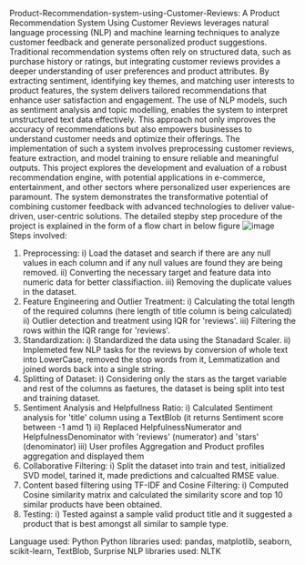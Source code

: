 Product-Recommendation-system-using-Customer-Reviews:
A Product Recommendation System Using Customer Reviews leverages natural language processing (NLP) and machine learning techniques to analyze customer feedback and generate personalized product suggestions. Traditional recommendation systems often rely on structured data, such as purchase history or ratings, but integrating customer reviews provides a deeper understanding of user preferences and product attributes. By extracting sentiment, identifying key themes, and matching user interests to product features, the system delivers tailored recommendations that enhance user satisfaction and engagement. The use of NLP models, such as sentiment analysis and topic modelling, enables the system to interpret unstructured text data effectively. This approach not only improves the accuracy of recommendations but also empowers businesses to understand customer needs and optimize their offerings. The implementation of such a system involves preprocessing customer reviews, feature extraction, and model training to ensure reliable and meaningful outputs. This project explores the development and evaluation of a robust recommendation engine, with potential applications in e-commerce, entertainment, and other sectors where personalized user experiences are paramount. The system demonstrates the transformative potential of combining customer feedback with advanced technologies to deliver value-driven, user-centric solutions.
The detailed stepby step procedure of the project is explained in the form of a flow chart in below figure
![image](https://github.com/user-attachments/assets/aa87507c-d2aa-4c0a-bb3e-f2a7097220db)
Steps involved:
1. Preprocessing:
   i) Load the dataset and search if there are any null values in each column and if any null values are found they are being removed.
   ii) Converting the necessary target and feature data into numeric data for better classifiaction.
   iii) Removing the duplicate values in the dataset.
2. Feature Engineering and Outlier Treatment:
   i) Calculating the total length of the required columns (here length of title column is being calculated)
   ii) Outlier detection and treatment using IQR for 'reviews'.
   iii) Filtering the rows within the IQR range for 'reviews'.
3. Standardization:
   i) Standardized the data using the Stanadard Scaler.
   ii) Implemeted few NLP tasks for the reviews by conversion of whole text into LowerCase, removed the stop words from it, Lemmatization and joined words back 
       into a single string.
4. Splitting of Dataset:
   i) Considering only the stars as the target variable and rest of the columns as faetures, the dataset is being split into test and training dataset.
5. Sentiment Analysis and Helpfullness Ratio:
   i) Calculated Sentiment analysis for 'title' column using a TextBlob (it returns Sentiment score between -1 amd 1)
   ii) Replaced HelpfulnessNumerator and HelpfulnessDenominator with 'reviews' (numerator) and 'stars' (denominator)
   iii) User profiles Aggregation and Product profiles aggregation and displayed them
6. Collaborative Filtering:
   i) Split the dataset into train and test, initialized SVD model, tarined it, made predictions and calcualted RMSE value.
7. Content based filtering using TF-IDF and Cosine Filtering:
   i) Computed Cosine similarity matrix and calculated the similarity score and top 10 similar products have been obtained.
8. Testing:
   i) Tested against a sample valid product title and it suggested a product that is best amongst all similar to sample type.

Language used: Python
Python libraries used: pandas, matplotlib, seaborn, scikit-learn, TextBlob, Surprise
NLP libraries used: NLTK

